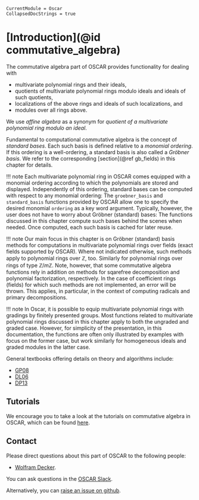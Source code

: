```@meta
CurrentModule = Oscar
CollapsedDocStrings = true
```

# [Introduction](@id commutative_algebra)

The commutative algebra part of OSCAR provides functionality for dealing with

- multivariate polynomial rings and their ideals,
- quotients of multivariate polynomial rings modulo ideals and ideals of such quotients,
- localizations of the above rings and ideals of such localizations, and 
- modules over all rings above.

We use *affine algebra* as a synonym for *quotient of a multivariate polynomial ring modulo an ideal*.

Fundamental to computational commutative algebra is the concept of *standard bases*. Each such basis
is defined relative to a *monomial ordering*. If this ordering is a well-ordering, a standard basis is also called
a *Gröbner basis*. We refer to the corresponding [section](@ref gb_fields) in this chapter for details.

!!! note
    Each multivariate polynomial ring in OSCAR comes equipped with a monomial ordering according to which the
    polynomials are stored and displayed. Independently of this ordering, standard bases can be computed with respect
    to any monomial ordering: The `groebner_basis` and `standard_basis` functions provided by OSCAR allow one to
    specify the desired monomial `ordering` as a key word argument. Typically, however, the user does not have
    to worry about Gröbner (standard) bases: The functions discussed in this chapter compute such bases behind
    the scenes when needed. Once computed, each such basis is cached for later reuse.

!!! note
    Our main focus in this chapter is on Gröbner (standard) basis methods for computations in multivariate polynomial rings over fields (exact fields supported by OSCAR). Where not indicated otherwise, such methods apply to polynomial rings over $\mathbb Z$, too. Similarly for polynomial rings over rings of type $\mathbb Z/ m\mathbb Z$. Note, however, that some commutative algebra functions rely in addition on methods for sqarefree decomposition and polynomial factorization, respectively. In the case of coefficient rings (fields) for which such methods are not implemented, an error will be thrown. This applies, in particular, in the context of computing radicals and primary decompositions.
	
!!! note
    In Oscar, it is possible to equip multivariate polynomial rings with gradings by finitely presented groups. 
    Most functions related to multivariate polynomial rings discussed in this chapter apply to both the ungraded and graded case.
	However, for simplicity of the presentation, in this documentation, the functions are often only illustrated by examples with
    focus on the former case, but work similarly for homogeneous ideals and graded modules in the latter case.

General textbooks offering details on theory and algorithms include: 
- [GP08](@cite)
- [DL06](@cite)
- [DP13](@cite)


## Tutorials

We encourage you to take a look at the tutorials on commutative algebra in
OSCAR, which can be found [here](https://www.oscar-system.org/tutorials/CommutativeAlgebra/).


## Contact

Please direct questions about this part of OSCAR to the following people:
* [Wolfram Decker](https://math.rptu.de/en/wgs/agag/people/head/decker).

You can ask questions in the [OSCAR Slack](https://www.oscar-system.org/community/#slack).

Alternatively, you can [raise an issue on github](https://www.oscar-system.org/community/#how-to-report-issues).
